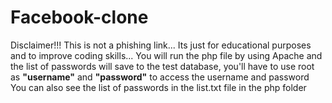# Facebook-clone
Disclaimer!!!
This is not a phishing link...
Its just for educational purposes and to improve coding skills...
You will run the php file by using Apache and the list of passwords will save to the test database, you'll have to use root as **"username"** and **"password"** to access the username and password
You can also see the list of passwords in the list.txt file in the php folder
